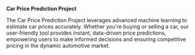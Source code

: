 **Car Price Prediction Project**

The Car Price Prediction Project leverages advanced machine learning to estimate car prices accurately. Whether you're buying or selling a car, our user-friendly tool provides instant, data-driven price predictions, empowering users to make informed decisions and ensuring competitive pricing in the dynamic automotive market.
